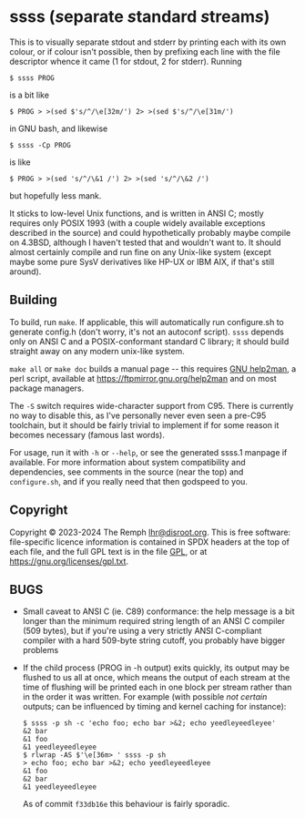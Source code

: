 <!-- -*- fill-column: 75; tab-width: 8; -*- -->

ssss (*s*eparate *s*tandard *s*tream*s*)
========================================

This is to visually separate stdout and stderr by printing each with its own
colour, or if colour isn't possible, then by prefixing each line with the
file descriptor whence it came (1 for stdout, 2 for stderr). Running

	$ ssss PROG

is a bit like

	$ PROG > >(sed $'s/^/\e[32m/') 2> >(sed $'s/^/\e[31m/')

in GNU bash, and likewise

	$ ssss -Cp PROG

is like

	$ PROG > >(sed 's/^/\&1 /') 2> >(sed 's/^/\&2 /')

but hopefully less mank.

It sticks to low-level Unix functions, and is written in ANSI C; mostly
requires only POSIX 1993 (with a couple widely available exceptions
described in the source) and could hypothetically probably maybe compile on
4.3BSD, although I haven't tested that and wouldn't want to. It should
almost certainly compile and run fine on any Unix-like system (except maybe
some pure SysV derivatives like HP-UX or IBM AIX, if that's still around).


Building
--------

To build, run `make`. If applicable, this will automatically run
configure.sh to generate config.h (don't worry, it's not an autoconf
script). `ssss` depends only on ANSI C and a POSIX-conformant standard C
library; it should build straight away on any modern unix-like system.

`make all` or `make doc` builds a manual page -- this requires
[GNU help2man](https://www.gnu.org/s/help2man), a perl script, available at
<https://ftpmirror.gnu.org/help2man> and on most package managers.

The `-S` switch requires wide-character support from C95. There is currently
no way to disable this, as I've personally never even seen a pre-C95
toolchain, but it should be fairly trivial to implement if for some reason
it becomes necessary (famous last words).

For usage, run it with `-h` or `--help`, or see the generated ssss.1
manpage if available. For more information about system compatibility and
dependencies, see comments in the source (near the top) and `configure.sh`,
and if you really need that then godspeed to you.


Copyright
---------

Copyright &copy; 2023-2024 The Remph <lhr@disroot.org>. This is free
software: file-specific licence information is contained in SPDX headers
at the top of each file, and the full GPL text is in the file [GPL](GPL),
or at <https://gnu.org/licenses/gpl.txt>.


BUGS
----

-	Small caveat to ANSI C (ie. C89) conformance: the help message is a
	bit longer than the minimum required string length of an ANSI C
	compiler (509 bytes), but if you're using a very strictly ANSI
	C-compliant compiler with a hard 509-byte string cutoff, you probably
	have bigger problems

-	If the child process (PROG in -h output) exits quickly, its output
	may be flushed to us all at once, which means the output of each
	stream at the time of flushing will be printed each in one block
	per stream rather than in the order it was written. For example
	(with possible *not certain* outputs; can be influenced by timing
	and kernel caching for instance):

		$ ssss -p sh -c 'echo foo; echo bar >&2; echo yeedleyeedleyee'
		&2 bar
		&1 foo
		&1 yeedleyeedleyee
		$ rlwrap -AS $'\e[36m> ' ssss -p sh
		> echo foo; echo bar >&2; echo yeedleyeedleyee
		&1 foo
		&2 bar
		&1 yeedleyeedleyee

	As of commit `f33db16e` this behaviour is fairly sporadic.
